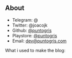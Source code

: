 ## About 

- Telegram: @
- Twitter: @joacojk
- Github: [@puntogris](https://github.com/puntogris)
- Playstore: [@puntogris](https://play.google.com/store/apps/dev?id=9215074992728346327&hl)
- Email: [dev@puntogris.com](mailto:dev@puntogris.com)

What i used to make the blog:
